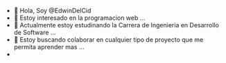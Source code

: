 - 👋 Hola, Soy @EdwinDelCid
- 👀 Estoy interesado en la programacion web ...
- 🌱 Actualmente estoy estudinando la Carrera de Ingenieria en Desarrollo de Software ...
- 💞️ Estoy buscando colaborar en cualquier tipo de proyecto que me permita aprender mas ...
- 

<!---
EdwinDelCid/EdwinDelCid is a ✨ special ✨ repository because its `README.md` (this file) appears on your GitHub profile.
You can click the Preview link to take a look at your changes.
--->
